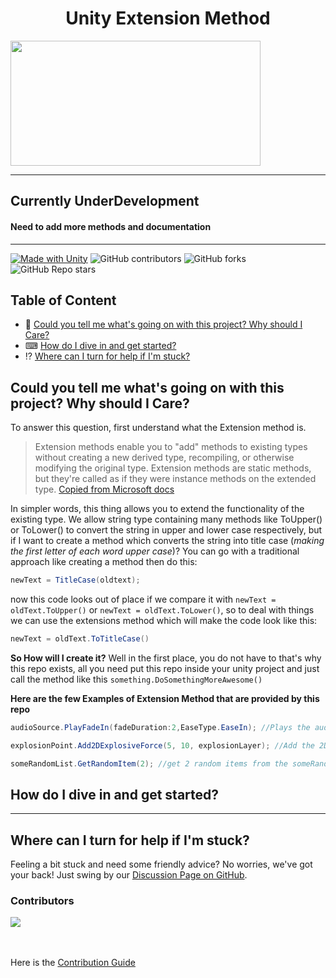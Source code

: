 <h1 align = "center">Unity Extension Method</h1>
<img src = 'https://raw.githubusercontent.com/fallenblood7080/Unity-Extension-Method/master/Assets/Extensions/extensionmethods.png' width = 400 height=200 align = "center">

***

## Currently UnderDevelopment 
#### Need to add more methods and documentation

***

[![Made with Unity](https://img.shields.io/badge/Made%20with-Unity-57b9d3.svg?style=flat&logo=unity)](https://unity3d.com) ![GitHub contributors](https://img.shields.io/github/contributors/fallenblood7080/Unity-Extension-Method) ![GitHub forks](https://img.shields.io/github/forks/fallenblood7080/Unity-Extension-Method) ![GitHub Repo stars](https://img.shields.io/github/stars/fallenblood7080/Unity-Extension-Method)





## Table of Content

 - 📃 [Could you tell me what's going on with this project? Why should I Care?](#Could-you-tell-me-whats-going-on-with-this-project-Why-should-I-Care)
 - ⌨ [How do I dive in and get started?](#how-do-i-dive-in-and-get-started)
 - ⁉ [Where can I turn for help if I'm stuck?](#where-can-i-turn-for-help-if-im-stuck)
 




## Could you tell me what's going on with this project? Why should I Care?

To answer this question, first understand what the Extension method is.

> Extension methods enable you to "add" methods to existing types
> without creating a new derived type, recompiling, or otherwise
> modifying the original type. Extension methods are static methods, but
> they're called as if they were instance methods on the extended type.
> [Copied from Microsoft docs](https://learn.microsoft.com/en-us/dotnet/csharp/programming-guide/classes-and-structs/extension-methods)

In simpler words, this thing allows you to extend the functionality of the existing type.
We allow string type containing many methods like ToUpper() or ToLower() to convert the string in upper and lower case respectively, but if I want to create a method which converts the string into title case (*making the first letter of each word upper case*)?
You can go with a traditional approach like creating a method then do this: 
```cs
newText = TitleCase(oldtext);
```
now this code looks out of place if we compare it with `newText = oldText.ToUpper()` or `newText = oldText.ToLower()`, so to deal with things we can use the extensions method which will make the code look like this:
```cs
newText = oldText.ToTitleCase()
```



**So How will I create it?**
Well in the first place, you do not have to that's why this repo exists, all you need put this repo inside your unity project and just call the method like this `something.DoSomethingMoreAwesome()`

**Here are the few Examples of Extension Method that are provided by this repo**
```cs
audioSource.PlayFadeIn(fadeDuration:2,EaseType.EaseIn); //Plays the audio with 2 sec fade in with ease in effect.
```
```cs
explosionPoint.Add2DExplosiveForce(5, 10, explosionLayer); //Add the 2D Explosion Force of 10 unit force with the radius of 5 units which will impact the object in explosionLayer at explosionPoint(Vector2)
```

```cs
someRandomList.GetRandomItem(2); //get 2 random items from the someRandomList
```

## How do I dive in and get started?
________________

## Where can I turn for help if I'm stuck?
Feeling a bit stuck and need some friendly advice? No worries, we've got your back! Just swing by our [Discussion Page on GitHub](https://github.com/fallenblood7080/Unity-Extension-Method/discussions).

### Contributors
<a href="https://github.com/fallenblood7080/Unity-Extension-Method/graphs/contributors">
  <img src="https://contrib.rocks/image?repo=fallenblood7080/Unity-Extension-Method" />
</a>
<br><br><br>

Here is the [Contribution Guide](https://github.com/fallenblood7080/Unity-Extension-Method/wiki/Contributions)
